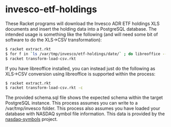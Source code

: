 # invesco-etf-holdings
These Racket programs will download the Invesco ADR ETF holdings XLS documents and insert the holding data into a PostgreSQL database. 
The intended usage is something like the following (and will need some bit of software to do the XLS->CSV transformation):

```bash
$ racket extract.rkt
$ for f in `ls /var/tmp/invesco/etf-holdings/date/` ; do libreoffice --headless --convert-to csv --outdir /var/tmp/invesco/etf-holdings/date $f ; done
$ racket transform-load-csv.rkt
```

If you have libreoffice installed, you can instead just do the following as XLS->CSV conversion using libreoffice is supported within the process:

```bash
$ racket extract.rkt
$ racket transform-load-csv.rkt -c
```

The provided schema.sql file shows the expected schema within the target PostgreSQL instance. 
This process assumes you can write to a /var/tmp/invesco folder. This process also assumes you have loaded your database with NASDAQ symbol
file information. This data is provided by the [nasdaq-symbols](https://github.com/evdubs/nasdaq-symbols) project.
